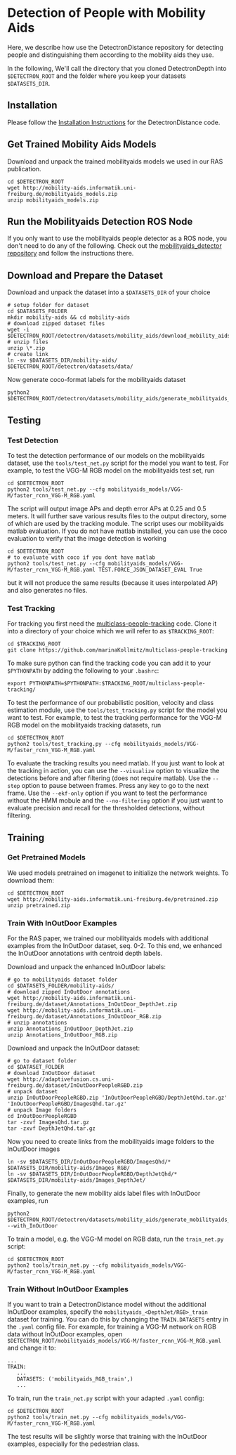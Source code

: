 # Detection of People with Mobility Aids

Here, we describe how use the DetectronDistance repository for detecting people and distinguishing them according to the mobility aids they use.

In the following, We'll call the directory that you cloned DetectronDepth into `$DETECTRON_ROOT` and the folder where you keep your datasets `$DATASETS_DIR`. 

## Installation

Please follow the [Installation Instructions](INSTALL_DETECTRONDISTANCE.md) for the DetectronDistance code.

## Get Trained Mobility Aids Models

Download and unpack the trained mobilityaids models we used in our RAS publication.

```
cd $DETECTRON_ROOT
wget http://mobility-aids.informatik.uni-freiburg.de/mobilityaids_models.zip
unzip mobilityaids_models.zip
```

## Run the Mobilityaids Detection ROS Node

If you only want to use the mobilityaids people detector as a ROS node, you don't need to do any of the following. Check out the [mobilityaids_detector repository](https://github.com/marinaKollmitz/mobilityaids_detector) and follow the instructions there.

## Download and Prepare the Dataset

Download and unpack the dataset into a `$DATASETS_DIR` of your choice
```
# setup folder for dataset
cd $DATASETS_FOLDER
mkdir mobility-aids && cd mobility-aids
# download zipped dataset files
wget -i $DETECTRON_ROOT/detectron/datasets/mobility_aids/download_mobility_aids.txt
# unzip files
unzip \*.zip
# create link
ln -sv $DATASETS_DIR/mobility-aids/ $DETECTRON_ROOT/detectron/datasets/data/
```

Now generate coco-format labels for the mobilityaids dataset
```
python2 $DETECTRON_ROOT/detectron/datasets/mobility_aids/generate_mobilityaids_coco_labels.py
```

## Testing

### Test Detection

To test the detection performance of our models on the mobilityaids dataset, use the `tools/test_net.py` script for the model you want to test. For example, to test the VGG-M RGB model on the mobilityaids test set, run 
```
cd $DETECTRON_ROOT 
python2 tools/test_net.py --cfg mobilityaids_models/VGG-M/faster_rcnn_VGG-M_RGB.yaml
```
The script will output image APs and depth error APs at 0.25 and 0.5 meters. It will further save various results files to the output directory, some of which are used by the tracking module. The script uses our mobilityaids matlab evaluation. If you do not have matlab installed, you can use the coco evaluation to verify that the image detection is working
```
cd $DETECTRON_ROOT 
# to evaluate with coco if you dont have matlab
python2 tools/test_net.py --cfg mobilityaids_models/VGG-M/faster_rcnn_VGG-M_RGB.yaml TEST.FORCE_JSON_DATASET_EVAL True
```
but it will not produce the same results (because it uses interpolated AP) and also generates no files.

### Test Tracking

For tracking you first need the [multiclass-people-tracking](https://github.com/marinaKollmitz/multiclass-people-tracking) code. Clone it into a directory of your choice which we will refer to as `$TRACKING_ROOT`:
```
cd $TRACKING_ROOT
git clone https://github.com/marinaKollmitz/multiclass-people-tracking
```
To make sure python can find the tracking code you can add it to your `$PYTHONPATH` by adding the following to your `.bashrc`:
```
export PYTHONPATH=$PYTHONPATH:$TRACKING_ROOT/multiclass-people-tracking/
```
To test the performance of our probabilistic position, velocity and class estimation module, use the `tools/test_tracking.py` script for the model you want to test. For example, to test the tracking performance for the VGG-M RGB model on the mobilityaids tracking datasets, run
```
cd $DETECTRON_ROOT 
python2 tools/test_tracking.py --cfg mobilityaids_models/VGG-M/faster_rcnn_VGG-M_RGB.yaml
```
To evaluate the tracking results you need matlab. If you just want to look at the tracking in action, you can use the `--visualize` option to visualize the detections before and after filtering (does not require matlab). Use the `--step` option to pause between frames. Press any key to go to the next frame. Use the `--ekf-only` option if you want to test the performance without the HMM mobule and the `--no-filtering` option if you just want to evaluate precision and recall for the thresholded detections, without filtering.

## Training

### Get Pretrained Models
We used models pretrained on imagenet to initialize the network weights. To download them:
```
cd $DETECTRON_ROOT 
wget http://mobility-aids.informatik.uni-freiburg.de/pretrained.zip
unzip pretrained.zip
```

### Train With InOutDoor Examples
For the RAS paper, we trained our mobilityaids models with additional examples from the InOutDoor dataset, seq. 0-2. To this end, we enhanced the InOutDoor annotations with centroid depth labels. 

Download and unpack the enhanced InOutDoor labels:
```
# go to mobilityaids dataset folder
cd $DATASETS_FOLDER/mobility-aids/ 
# download zipped InOutDoor annotations
wget http://mobility-aids.informatik.uni-freiburg.de/dataset/Annotations_InOutDoor_DepthJet.zip
wget http://mobility-aids.informatik.uni-freiburg.de/dataset/Annotations_InOutDoor_RGB.zip
# unzip annotations
unzip Annotations_InOutDoor_DepthJet.zip 
unzip Annotations_InOutDoor_RGB.zip
```
Download and unpack the InOutDoor dataset:
```
# go to dataset folder
cd $DATASET_FOLDER
# download InOutDoor dataset
wget http://adaptivefusion.cs.uni-freiburg.de/dataset/InOutDoorPeopleRGBD.zip
# unpack dataset
unzip InOutDoorPeopleRGBD.zip 'InOutDoorPeopleRGBD/DepthJetQhd.tar.gz' 'InOutDoorPeopleRGBD/ImagesQhd.tar.gz'
# unpack Image folders
cd InOutDoorPeopleRGBD
tar -zxvf ImagesQhd.tar.gz 
tar -zxvf DepthJetQhd.tar.gz 
```
Now you need to create links from the mobilityaids image folders to the InOutDoor images
```
ln -sv $DATASETS_DIR/InOutDoorPeopleRGBD/ImagesQhd/* $DATASETS_DIR/mobility-aids/Images_RGB/
ln -sv $DATASETS_DIR/InOutDoorPeopleRGBD/DepthJetQhd/* $DATASETS_DIR/mobility-aids/Images_DepthJet/
```
Finally, to generate the new mobility aids label files with InOutDoor examples, run
```
python2 $DETECTRON_ROOT/detectron/datasets/mobility_aids/generate_mobilityaids_coco_labels.py --with_InOutDoor
```
To train a model, e.g. the VGG-M model on RGB data, run the `train_net.py` script:
```
cd $DETECTRON_ROOT
python2 tools/train_net.py --cfg mobilityaids_models/VGG-M/faster_rcnn_VGG-M_RGB.yaml 
```
### Train Without InOutDoor Examples

If you want to train a DetectronDistance model without the additional InOutDoor examples, specify the `mobilityaids_<DepthJet/RGB>_train` dataset for training. You can do this by changing the `TRAIN.DATASETS` entry in the `.yaml` config file. For example, for training a VGG-M network on RGB data without InOutDoor examples, open `$DETECTRON_ROOT/mobilityaids_models/VGG-M/faster_rcnn_VGG-M_RGB.yaml` and change it to:
```
...
TRAIN:
   ...
   DATASETS: ('mobilityaids_RGB_train',)
   ...
```
To train, run the `train_net.py` script with your adapted `.yaml` config:
```
cd $DETECTRON_ROOT
python2 tools/train_net.py --cfg mobilityaids_models/VGG-M/faster_rcnn_VGG-M_RGB.yaml 
```
The test results will be slightly worse that training with the InOutDoor examples, especially for the pedestrian class.
